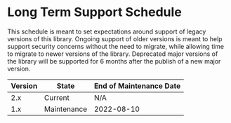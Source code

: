 

# Long Term Support Schedule
This schedule is meant to set expectations around support of legacy versions of this library.  Ongoing support of 
older versions is meant to help support security concerns without the need to migrate, while allowing time to migrate
to newer versions of the library. Deprecated major versions of the library will be supported for 6 months after the 
publish of a new major version.

| Version | State       | End of Maintenance Date |
|   ---   |-------------|-------------------------|
| 2.x | Current     | N/A                     | 
| 1.x | Maintenance | 2022-08-10              |
